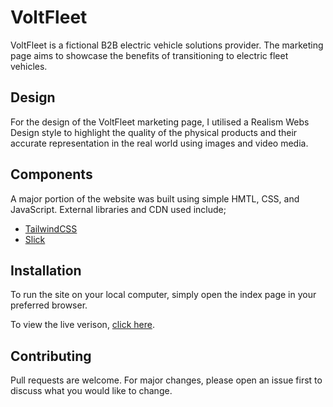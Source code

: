 # VoltFleet

VoltFleet is a fictional B2B electric vehicle solutions provider. The marketing page aims to showcase the benefits of transitioning to electric fleet vehicles.

## Design

For the design of the VoltFleet marketing page, I utilised a Realism Webs Design style to highlight the quality of the physical products and their accurate representation in the real world using images and video media.

## Components

A major portion of the website was built using simple HMTL, CSS, and JavaScript. External libraries and CDN used include;

* [TailwindCSS](https://tailwindcss.com/docs/installation)
* [Slick](https://kenwheeler.github.io/slick/)

## Installation

To run the site on your local computer, simply open the index page in your preferred browser.

To view the live verison, [click here](link).

## Contributing

Pull requests are welcome. For major changes, please open an issue first
to discuss what you would like to change.
